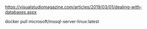 https://visualstudiomagazine.com/articles/2019/03/01/dealing-with-databases.aspx

docker pull microsoft/mssql-server-linux:latest